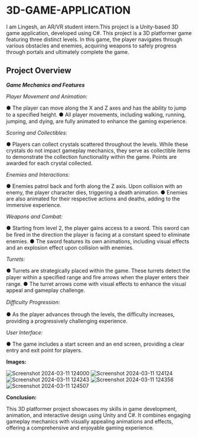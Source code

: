 # 3D-GAME-APPLICATION

I am Lingesh, an AR/VR student intern.This project is a Unity-based 3D game application, developed using C#. This project is a 3D platformer game
featuring three distinct levels. In this game, the player navigates through various obstacles and
enemies, acquiring weapons to safely progress through portals and ultimately complete the
game.

## Project Overview

***Game Mechanics and Features***

*Player Movement and Animation:*

  ● The player can move along the X and Z axes and has the ability to jump to a speciﬁed height.
  ● All player movements, including walking, running, jumping, and dying, are fully animated to enhance the gaming experience.

*Scoring and Collectibles:*

  ● Players can collect crystals scattered throughout the levels. While these crystals do not impact gameplay mechanics, they serve as collectible items to demonstrate the collection functionality within the game. Points are awarded for each crystal collected.

*Enemies and Interactions:*

  ● Enemies patrol back and forth along the Z axis. Upon collision with an enemy, the player character dies, triggering a death animation.
  ● Enemies are also animated for their respective actions and deaths, adding to the immersive experience.

*Weapons and Combat:*

  ● Starting from level 2, the player gains access to a sword. This sword can be ﬁred in the direction the player is facing at a constant speed to eliminate enemies.
  ● The sword features its own animations, including visual effects and an explosion effect upon collision with enemies.

*Turrets:*

  ● Turrets are strategically placed within the game. These turrets detect the player within a speciﬁed range and ﬁre arrows when the player enters their range.
  ● The turret arrows come with visual effects to enhance the visual appeal and gameplay challenge.

*Diﬃculty Progression:*

● As the player advances through the levels, the diﬃculty increases, providing a progressively challenging experience.

*User Interface:*

● The game includes a start screen and an end screen, providing a clear entry and exit point for players.


**Images:**

![Screenshot 2024-03-11 124000](https://github.com/Lingesh15/Simple-3D-Game-Application/assets/93930313/d0a8ee14-66a9-42c9-88f3-d92e5338bb59)
![Screenshot 2024-03-11 124124](https://github.com/Lingesh15/Simple-3D-Game-Application/assets/93930313/cd562fc8-2b22-4c33-a8e9-a69b59e47190)
![Screenshot 2024-03-11 124243](https://github.com/Lingesh15/Simple-3D-Game-Application/assets/93930313/fc14e4c5-ae07-47bd-9512-5aea0ffd6edb)
![Screenshot 2024-03-11 124356](https://github.com/Lingesh15/Simple-3D-Game-Application/assets/93930313/e30652c1-e336-42f0-903e-985000547990)
![Screenshot 2024-03-11 124507](https://github.com/Lingesh15/Simple-3D-Game-Application/assets/93930313/fb64f229-2439-4cff-a86a-6d2c236e4e26)

**Conclusion:**


This 3D platformer project showcases my skills in game development, animation, and interactive design using Unity and C#. It combines engaging gameplay mechanics with visually appealing animations and effects, offering a comprehensive and enjoyable gaming experience.

